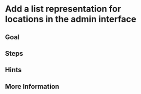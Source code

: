 Add a list representation for locations in the admin interface
==============================================================

Goal
----


Steps
-----


Hints
-----


More Information
----------------

